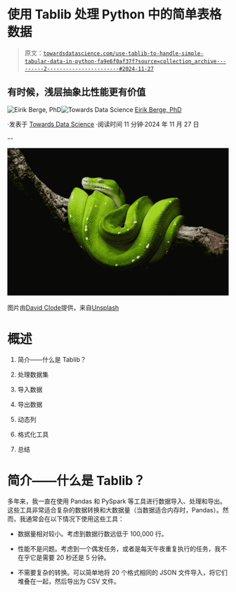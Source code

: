 # 使用 Tablib 处理 Python 中的简单表格数据

> 原文：[`towardsdatascience.com/use-tablib-to-handle-simple-tabular-data-in-python-fa9e6f0af37f?source=collection_archive---------2-----------------------#2024-11-27`](https://towardsdatascience.com/use-tablib-to-handle-simple-tabular-data-in-python-fa9e6f0af37f?source=collection_archive---------2-----------------------#2024-11-27)

## 有时候，浅层抽象比性能更有价值

[](https://medium.com/@ebbeberge?source=post_page---byline--fa9e6f0af37f--------------------------------)![Eirik Berge, PhD](https://medium.com/@ebbeberge?source=post_page---byline--fa9e6f0af37f--------------------------------)[](https://towardsdatascience.com/?source=post_page---byline--fa9e6f0af37f--------------------------------)![Towards Data Science](https://towardsdatascience.com/?source=post_page---byline--fa9e6f0af37f--------------------------------) [Eirik Berge, PhD](https://medium.com/@ebbeberge?source=post_page---byline--fa9e6f0af37f--------------------------------)

·发表于 [Towards Data Science](https://towardsdatascience.com/?source=post_page---byline--fa9e6f0af37f--------------------------------) ·阅读时间 11 分钟·2024 年 11 月 27 日

--

![](img/abefa0b7dab0a1786c309f52f3c65b48.png)

图片由[David Clode](https://unsplash.com/@davidclode?utm_source=medium&utm_medium=referral)提供，来自[Unsplash](https://unsplash.com/?utm_source=medium&utm_medium=referral)

# 概述

1.  简介——什么是 Tablib？

1.  处理数据集

1.  导入数据

1.  导出数据

1.  动态列

1.  格式化工具

1.  总结

# 简介——什么是 Tablib？

多年来，我一直在使用 Pandas 和 PySpark 等工具进行数据导入、处理和导出。这些工具非常适合复杂的数据转换和大数据量（当数据适合内存时，Pandas）。然而，我通常会在以下情况下使用这些工具：

+   数据量相对较小。考虑到数据行数远低于 100,000 行。

+   性能不是问题。考虑到一个偶发任务，或者是每天午夜重复执行的任务，我不在乎它是需要 20 秒还是 5 分钟。

+   不需要复杂的转换。可以简单地将 20 个格式相同的 JSON 文件导入，将它们堆叠在一起，然后导出为 CSV 文件。
